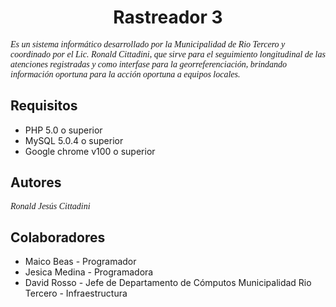 <h1 align="center">Rastreador 3</h1>

<p style="font-family: times; font-style: italic;">Es un sistema informático desarrollado por la Municipalidad de Rio Tercero y coordinado por el Lic. Ronald Cittadini, que sirve para el seguimiento longitudinal de las atenciones registradas y como interfase para la georreferenciación, brindando información oportuna para la acción oportuna a equipos locales.</p>

<h2>Requisitos</h2>

<ul>
    <li>PHP 5.0 o superior</li>
    <li>MySQL 5.0.4 o superior</li>
    <li>Google chrome v100 o superior</li>
</ul>

<h2>Autores</h2>

<p style="font-family: times; font-style: italic;">Ronald Jesús Cittadini</p>

<h2>Colaboradores</h2>

<ul>
    <li>Maico Beas - Programador</li>
    <li>Jesica Medina - Programadora</li>
    <li>David Rosso - Jefe de Departamento de Cómputos Municipalidad Rio Tercero - Infraestructura</li>
</ul>


